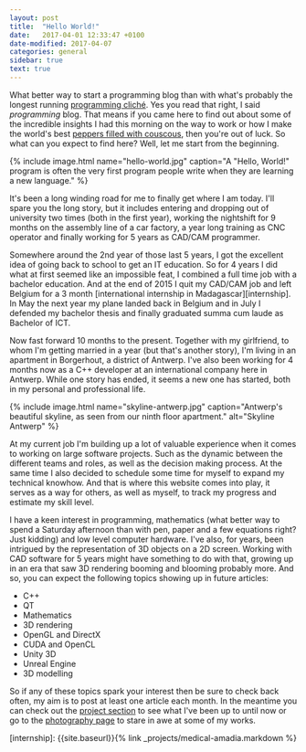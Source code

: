 ```yaml
---
layout: post
title:  "Hello World!"
date:   2017-04-01 12:33:47 +0100
date-modified: 2017-04-07
categories: general
sidebar: true
text: true
---
```

What better way to start a programming blog than with what's probably the longest
running [programming cliché][hello-world]. Yes you read that right, I said
*programming* blog. That means if you came here to find out about some of the
incredible insights I had this morning on the way to work or how I make the
world's best [peppers filled with couscous][couscous], then you're out of luck.
So what can you expect to find here? Well, let me start from the beginning.

{% include image.html
name="hello-world.jpg"
caption="A \"Hello, World!\" program is often the very first program people write
when they are learning a new language."
%}

It's been a long winding road for me to finally get where I am today. I'll spare
you the long story, but it includes entering and dropping out of university two
times (both in the first year), working the nightshift for 9 months on the
assembly line of a car factory, a year long training as CNC operator and finally
working for 5 years as CAD/CAM programmer.

Somewhere around the 2nd year of those last 5 years, I got the excellent idea of
going back to school to get an IT education. So for 4 years I did what at first
seemed like an impossible feat, I combined a full time job with a bachelor
education. And at the end of 2015 I quit my CAD/CAM job and left Belgium for a
3 month [international internship in Madagascar][internship]. In May the next
year my plane landed back in Belgium and in July I defended my bachelor thesis
and finally graduated summa cum laude as Bachelor of ICT.

Now fast forward 10 months to the present. Together with my girlfriend, to whom
I'm getting married in a year (but that's another story), I'm living in an
apartment in Borgerhout, a district of Antwerp. I've also been working for 4
months now as a C++ developer at an international company here in Antwerp. While
one story has ended, it seems a new one has started, both in my personal and
professional life.

{% include image.html
name="skyline-antwerp.jpg"
caption="Antwerp's beautiful skyline, as seen from our ninth floor apartment."
alt="Skyline Antwerp"
%}

At my current job I'm building up a lot of valuable experience when it comes to
working on large software projects. Such as the dynamic between the different
teams and roles, as well as the decision making process. At the same time I also
decided to schedule some time for myself to expand my technical knowhow. And
that is where this website comes into play, it serves as a way for others, as
well as myself, to track my progress and estimate my skill level.

I have a keen interest in programming, mathematics (what better way to spend a
Saturday afternoon than with pen, paper and a few equations right? Just kidding)
and low level computer hardware. I've also, for years, been intrigued by the
representation of 3D objects on a 2D screen. Working with CAD software for 5
years might have something to do with that, growing up in an era that saw 3D
rendering booming and blooming probably more. And so, you can expect the
following topics showing up in future articles:

- C++
- QT
- Mathematics
- 3D rendering
- OpenGL and DirectX
- CUDA and OpenCL
- Unity 3D
- Unreal Engine
- 3D modelling

So if any of these topics spark your interest then be sure to check back often,
my aim is to post at least one article each month. In the meantime you can check
out the [project section](/projects/) to see what I've been up to until now or
go to the [photography page](/photography/) to stare in awe at some of my works.  

[hello-world]: https://en.wikipedia.org/wiki/%22Hello,_World!%22_program
[couscous]: https://dagelijksekost.een.be/gerechten/gevulde-paprikas-met-couscous-en-feta
[internship]: {{site.baseurl}}{% link _projects/medical-amadia.markdown %}
